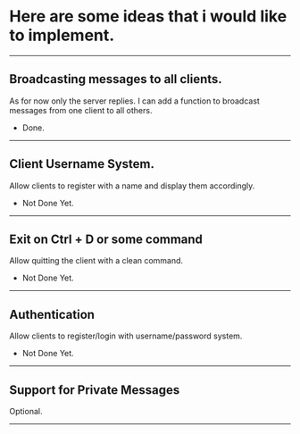 # Here are some ideas that i would like to implement.

---

## Broadcasting messages to all clients.
As for now only the server replies. I can add a function to broadcast messages from one client to all others.
- Done.

---

## Client Username System.
Allow clients to register with a name and display them accordingly.
- Not Done Yet.

---

## Exit on Ctrl + D or some command
Allow quitting the client with a clean command.
- Not Done Yet.

---

## Authentication
Allow clients to register/login with username/password system.
- Not Done Yet.

---

## Support for Private Messages
Optional.

---


